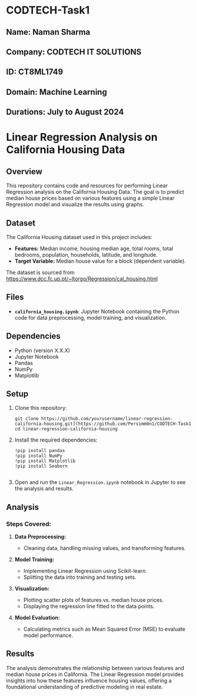 # CODTECH-Task1
## Name: Naman Sharma
## Company: CODTECH IT SOLUTIONS
## ID: CT8ML1749
## Domain: Machine Learning
## Durations: July to August 2024

# Linear Regression Analysis on California Housing Data

## Overview
This repository contains code and resources for performing Linear Regression analysis on the California Housing Data. The goal is to predict median house prices based on various features using a simple Linear Regression model and visualize the results using graphs.

## Dataset
The California Housing dataset used in this project includes:
- **Features:** Median income, housing median age, total rooms, total bedrooms, population, households, latitude, and longitude.
- **Target Variable:** Median house value for a block (dependent variable).

The dataset is sourced from https://www.dcc.fc.up.pt/~ltorgo/Regression/cal_housing.html

## Files
- **`california_housing.ipynb`**: Jupyter Notebook containing the Python code for data preprocessing, model training, and visualization.


## Dependencies
- Python (version X.X.X)
- Jupyter Notebook
- Pandas
- NumPy
- Matplotlib

## Setup
1. Clone this repository:
   ```
   git clone https://github.com/yourusername/linear-regression-california-housing.git](https://github.com/Persimm0n1/CODTECH-Task1
   cd linear-regression-california-housing
   ```

2. Install the required dependencies:
   ```
   !pip install pandas
   !pip install NumPy
   !pip install Matplotlib
   !pip install Seaborn


3. Open and run the `Linear_Regression.ipynb` notebook in Jupyter to see the analysis and results.

## Analysis
### Steps Covered:
1. **Data Preprocessing:**
   - Cleaning data, handling missing values, and transforming features.
   
2. **Model Training:**
   - Implementing Linear Regression using Scikit-learn.
   - Splitting the data into training and testing sets.

3. **Visualization:**
   - Plotting scatter plots of features vs. median house prices.
   - Displaying the regression line fitted to the data points.

4. **Model Evaluation:**
   - Calculating metrics such as Mean Squared Error (MSE) to evaluate model performance.

## Results
The analysis demonstrates the relationship between various features and median house prices in California. The Linear Regression model provides insights into how these features influence housing values, offering a foundational understanding of predictive modeling in real estate.
